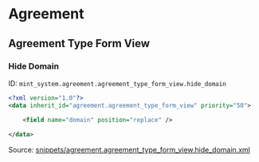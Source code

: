 # Agreement
## Agreement Type Form View  
### Hide Domain  
ID: `mint_system.agreement.agreement_type_form_view.hide_domain`  
```xml
<?xml version="1.0"?>
<data inherit_id="agreement.agreement_type_form_view" priority="50">

    <field name="domain" position="replace" />
    
</data>
```
Source: [snippets/agreement.agreement_type_form_view.hide_domain.xml](https://github.com/Mint-System/Odoo-Build/tree/16.0/snippets/agreement.agreement_type_form_view.hide_domain.xml)

